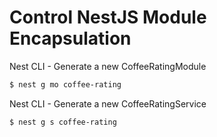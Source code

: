# Control NestJS Module Encapsulation

Nest CLI - Generate a new CoffeeRatingModule
```bash
$ nest g mo coffee-rating
```

Nest CLI - Generate a new CoffeeRatingService
```bash
$ nest g s coffee-rating
```